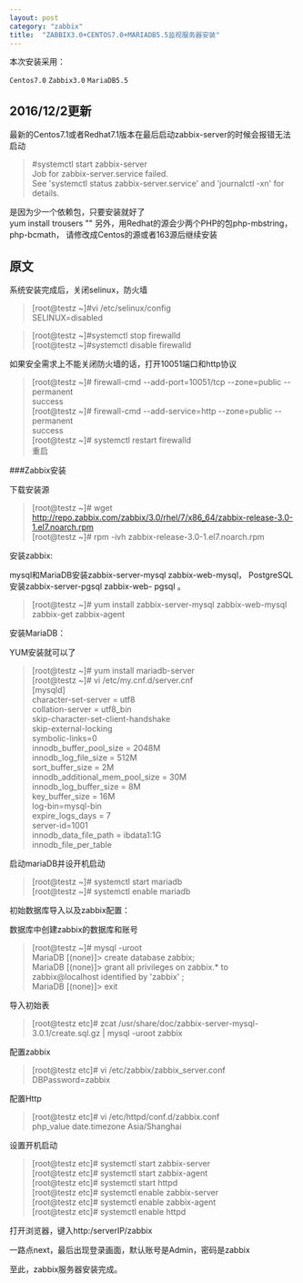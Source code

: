```yaml
---
layout: post
category: "zabbix"
title:  "ZABBIX3.0+CENTOS7.0+MARIADB5.5监视服务器安装"
---
```


本次安装采用：

`Centos7.0`
`Zabbix3.0`
`MariaDB5.5`

## 2016/12/2更新

最新的Centos7.1或者Redhat7.1版本在最后启动zabbix-server的时候会报错无法启动

> \#systemctl start zabbix-server  
Job for zabbix-server.service failed.  
See 'systemctl status zabbix-server.service' and 'journalctl -xn' for details.

是因为少一个依赖包，只要安装就好了  
yum install trousers
"<!-- more -->"
另外，用Redhat的源会少两个PHP的包php-mbstring，php-bcmath，
请修改成Centos的源或者163源后继续安装

## 原文
系统安装完成后，关闭selinux，防火墙

>[root@testz ~]#vi /etc/selinux/config  
SELINUX=disabled
 
>[root@testz ~]#systemctl stop firewalld  
>[root@testz ~]#systemctl disable firewalld
 
如果安全需求上不能关闭防火墙的话，打开10051端口和http协议

>[root@testz ~]# firewall-cmd --add-port=10051/tcp --zone=public --permanent  
>success  
>[root@testz ~]# firewall-cmd --add-service=http --zone=public --permanent  
>success  
>[root@testz ~]# systemctl restart firewalld  
>重启

###Zabbix安装

下载安装源

>[root@testz ~]# wget http://repo.zabbix.com/zabbix/3.0/rhel/7/x86_64/zabbix-release-3.0-1.el7.noarch.rpm  
>[root@testz ~]# rpm -ivh zabbix-release-3.0-1.el7.noarch.rpm  

安装zabbix:

mysql和MariaDB安装zabbix-server-mysql zabbix-web-mysql，
PostgreSQL安装zabbix-server-pgsql zabbix-web- pgsql 。

>[root@testz ~]# yum install zabbix-server-mysql zabbix-web-mysql zabbix-get zabbix-agent
 
安装MariaDB：

YUM安装就可以了

>[root@testz ~]# yum install mariadb-server  
[root@testz ~]# vi /etc/my.cnf.d/server.cnf  
[mysqld]  
character-set-server = utf8  
collation-server = utf8_bin  
skip-character-set-client-handshake  
skip-external-locking  
symbolic-links=0  
innodb_buffer_pool_size = 2048M  
innodb_log_file_size = 512M  
sort_buffer_size = 2M  
innodb_additional_mem_pool_size = 30M  
innodb_log_buffer_size = 8M  
key_buffer_size = 16M  
log-bin=mysql-bin  
expire_logs_days = 7  
server-id=1001  
innodb_data_file_path = ibdata1:1G  
innodb_file_per_table  

启动mariaDB并设开机启动

>[root@testz ~]# systemctl start mariadb  
[root@testz ~]# systemctl enable mariadb

初始数据库导入以及zabbix配置：

数据库中创建zabbix的数据库和账号

>[root@testz ~]# mysql -uroot  
MariaDB [(none)]> create database zabbix;  
MariaDB [(none)]> grant all privileges on zabbix.* to zabbix@localhost identified by 'zabbix' ;  
MariaDB [(none)]> exit
 

导入初始表

>[root@testz etc]# zcat /usr/share/doc/zabbix-server-mysql-3.0.1/create.sql.gz | mysql -uroot zabbix
 
配置zabbix

>[root@testz etc]# vi /etc/zabbix/zabbix_server.conf  
DBPassword=zabbix

配置Http

>[root@testz etc]# vi /etc/httpd/conf.d/zabbix.conf  
php_value date.timezone Asia/Shanghai
 
设置开机启动

>[root@testz etc]# systemctl start zabbix-server  
[root@testz etc]# systemctl start zabbix-agent  
[root@testz etc]# systemctl start httpd  
[root@testz etc]# systemctl enable zabbix-server  
[root@testz etc]# systemctl enable zabbix-agent  
[root@testz etc]# systemctl enable httpd  

打开浏览器，键入http:/serverIP/zabbix

一路点next，最后出现登录画面，默认账号是Admin，密码是zabbix

至此，zabbix服务器安装完成。

